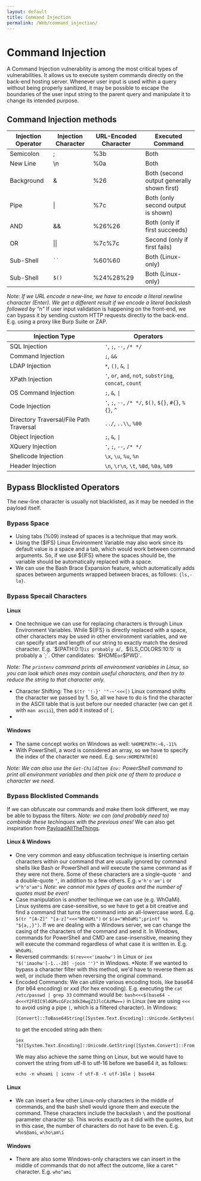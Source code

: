 ```yaml
---
layout: default
title: Command Injection
permalink: /Web/command_injection/
---
```


# Command Injection

A Command Injection vulnerability is among the most critical types of vulnerabilities. It allows us to execute system commands directly on the back-end hosting server. Whenever user input is used within a query without being properly sanitized, it may be possible to escape the boundaries of the user input string to the parent query and manipulate it to change its intended purpose.

## Command Injection methods

<table>
  <thead>
    <tr>
      <th>Injection Operator</th>
      <th>Injection Character</th>
      <th>URL-Encoded Character</th>
      <th>Executed Command</th>
    </tr>
  </thead>
  <tbody>
    <tr>
      <td>Semicolon</td>
      <td>;</td>
      <td>%3b</td>
      <td>Both</td>
    </tr>
    <tr>
      <td>New Line</td>
      <td>\n</td>
      <td>%0a</td>
      <td>Both</td>
    </tr>
    <tr>
      <td>Background</td>
      <td>&amp;</td>
      <td>%26</td>
      <td>Both (second output generally shown first)</td>
    </tr>
    <tr>
      <td>Pipe</td>
      <td>|</td>
      <td>%7c</td>
      <td>Both (only second output is shown)</td>
    </tr>
    <tr>
      <td>AND</td>
      <td>&amp;&amp;</td>
      <td>%26%26</td>
      <td>Both (only if first succeeds)</td>
    </tr>
    <tr>
      <td>OR</td>
      <td>||</td>
      <td>%7c%7c</td>
      <td>Second (only if first fails)</td>
    </tr>
    <tr>
      <td>Sub-Shell</td>
      <td><code>``</code></td>
      <td>%60%60</td>
      <td>Both (Linux-only)</td>
    </tr>
    <tr>
      <td>Sub-Shell</td>
      <td><code>$()</code></td>
      <td>%24%28%29</td>
      <td>Both (Linux-only)</td>
    </tr>
  </tbody>
</table>

*Note: If we URL encode a new-line, we have to encode a literal newline character (Enter). We get a different result if we encode a literal backslash followed by "n"*
If user input validation is happening on the front-end, we can bypass it by sending custom HTTP requests directly to the back-end. E.g. using a proxy like Burp Suite or ZAP.

<table>
  <thead>
    <tr>
      <th>Injection Type</th>
      <th>Operators</th>
    </tr>
  </thead>
  <tbody>
    <tr>
      <td>SQL Injection</td>
      <td><code>'</code>, <code>;</code>, <code>--</code>, <code>/* */</code></td>
    </tr>
    <tr>
      <td>Command Injection</td>
      <td><code>;</code>, <code>&amp;&amp;</code></td>
    </tr>
    <tr>
      <td>LDAP Injection</td>
      <td><code>*</code>, <code>()</code>, <code>&amp;</code>, <code>|</code></td>
    </tr>
    <tr>
      <td>XPath Injection</td>
      <td><code>'</code>, <code>or</code>, <code>and</code>, <code>not</code>, <code>substring</code>, <code>concat</code>, <code>count</code></td>
    </tr>
    <tr>
      <td>OS Command Injection</td>
      <td><code>;</code>, <code>&amp;</code>, <code>|</code></td>
    </tr>
    <tr>
      <td>Code Injection</td>
      <td><code>'</code>, <code>;</code>, <code>--</code>, <code>/* */</code>, <code>$()</code>, <code>${}</code>, <code>#{}</code>, <code>%{}</code>, <code>^</code></td>
    </tr>
    <tr>
      <td>Directory Traversal/File Path Traversal</td>
      <td><code>../</code>, <code>..\\</code>, <code>%00</code></td>
    </tr>
    <tr>
      <td>Object Injection</td>
      <td><code>;</code>, <code>&amp;</code>, <code>|</code></td>
    </tr>
    <tr>
      <td>XQuery Injection</td>
      <td><code>'</code>, <code>;</code>, <code>--</code>, <code>/* */</code></td>
    </tr>
    <tr>
      <td>Shellcode Injection</td>
      <td><code>\x</code>, <code>\u</code>, <code>%u</code>, <code>%n</code></td>
    </tr>
    <tr>
      <td>Header Injection</td>
      <td><code>\n</code>, <code>\r\n</code>, <code>\t</code>, <code>%0d</code>, <code>%0a</code>, <code>%09</code></td>
    </tr>
  </tbody>
</table>

## Bypass Blocklisted Operators

The new-line character is usually not blacklisted, as it may be needed in the payload itself.

### Bypass Space
- Using tabs (%09) instead of spaces is a technique that may work.
- Using the ($IFS) Linux Environment Variable may also work since its default value is a space and a tab, which would work between command arguments. So, if we use ${IFS} where the spaces should be, the variable should be automatically replaced with a space.
- We can use the Bash Brace Expansion feature, which automatically adds spaces between arguments wrapped between braces, as follows: `{ls,-la}`.

### Bypass Specail Characters
#### Linux
- One technique we can use for replacing characters is through Linux Environment Variables. While ${IFS} is directly replaced with a space, other characters may be used in other environment variables, and we can specify start and length of our string to exactly match the desired character. E.g. `${PATH:0:1}` is probably a `/`, `${LS_COLORS:10:1}` is probably a `;`. Other candidates: `$HOME` or `$PWD`.

*Note: The `printenv` command prints all environment variables in Linux, so you can look which ones may contain useful characters, and then try to reduce the string to that character only.*

- Character Shifting: The `$(tr '!-}' '"-~'<<<[)` Linux command shifts the character we passed by 1. So, all we have to do is find the character in the ASCII table that is just before our needed character (we can get it with `man ascii`), then add it instead of `[`.
- 
#### Windows
- The same concept works on Windows as well: `%HOMEPATH:~6,-11%`
- With PowerShell, a word is considered an array, so we have to specify the index of the character we need. E.g. `$env:HOMEPATH[0]`

*Note: We can also use the `Get-ChildItem Env:` PowerShell command to print all environment variables and then pick one of them to produce a character we need.*

### Bypass Blocklisted Commands
If we can obfuscate our commands and make them look different, we may be able to bypass the filters.
*Note: we can (and probably need to) combinde these techinques with the previous ones!*
We can also get inspiration from [PayloadAllTheThings](https://github.com/swisskyrepo/PayloadsAllTheThings/tree/master/Command%20Injection#bypass-with-variable-expansion).
#### Linux & Windows
- One very common and easy obfuscation technique is inserting certain characters within our command that are usually ignored by command shells like Bash or PowerShell and will execute the same command as if they were not there. Some of these characters are a single-quote `'` and a double-quote `"`, in addition to a few others. E.g. `w'h'o'am'i` or `w"h"o"am"i`
  *Note: we cannot mix types of quotes and the number of quotes must be even!*
- Case manipulation is another techinque we can use (e.g. WhOaMi). Linux systems are case-sensitive, so we have to get a bit creative and find a command that turns the command into an all-lowercase word. E.g. `$(tr "[A-Z]" "[a-z]"<<<"WhOaMi")` or `$(a="WhOaMi";printf %s "${a,,}")`. If we are dealing with a Windows server, we can change the casing of the characters of the command and send it. In Windows, commands for PowerShell and CMD are case-insensitive, meaning they will execute the command regardless of what case it is written in. E.g. `WhOaMi`.
- Reversed commands:  `$(rev<<<'imaohw')` in Linux or `iex "$('imaohw'[-1..-20] -join '')"` in Windows.
  *Note: If we wanted to bypass a character filter with this method, we'd have to reverse them as well, or include them when reversing the original command.
- Encoded Commands: We can utilize various encoding tools, like base64 (for b64 encoding) or xxd (for hex encoding). E.g. executing the `cat /etc/passwd | grep 33` command would be: `bash<<<$(base64 -d<<<Y2F0IC9ldGMvcGFzc3dkIHwgZ3JlcCAzMw==)` in Linux (we are using `<<<` to avoid using a pipe `|`, which is a filtered character).
  In Windows:
  ```
  [Convert]::ToBase64String([System.Text.Encoding]::Unicode.GetBytes('whoami'))
  ```
  to get the encoded string adn then:
  ```
  iex "$([System.Text.Encoding]::Unicode.GetString([System.Convert]::FromBase64String('ENCODED_STRING')))"
  ```
  We may also achieve the same thing on Linux, but we would have to convert the string from utf-8 to utf-16 before we base64 it, as follows:
  ```
  echo -n whoami | iconv -f utf-8 -t utf-16le | base64
  ```
#### Linux
- We can insert a few other Linux-only characters in the middle of commands, and the bash shell would ignore them and execute the command. These characters include the backslash `\` and the positional parameter character `$@`. This works exactly as it did with the quotes, but in this case, the number of characters do not have to be even. E.g. `who$@ami`, `w\ho\am\i`
#### Windows
- There are also some Windows-only characters we can insert in the middle of commands that do not affect the outcome, like a caret `^` character. E.g. `who^ami`



